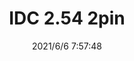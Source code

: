 ﻿---
layout: post 
title: IDC 2.54 2pin
tags: IDC25 GRE
categories: wire-harness
overview: 
series: 
part_number: 0565-1
thumb_img: 
image: static/202106/565-20210606.jpg
date: 2021/6/6 7:57:48
---



